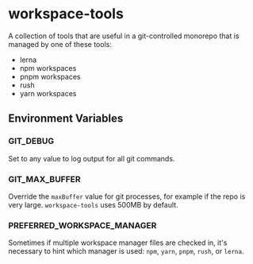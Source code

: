 # workspace-tools

A collection of tools that are useful in a git-controlled monorepo that is managed by one of these tools:

- lerna
- npm workspaces
- pnpm workspaces
- rush
- yarn workspaces

## Environment Variables

### GIT_DEBUG

Set to any value to log output for all git commands.

### GIT_MAX_BUFFER

Override the `maxBuffer` value for git processes, for example if the repo is very large. `workspace-tools` uses 500MB by default.

### PREFERRED_WORKSPACE_MANAGER

Sometimes if multiple workspace manager files are checked in, it's necessary to hint which manager is used: `npm`, `yarn`, `pnpm`, `rush`, or `lerna`.

